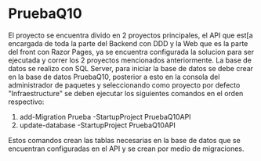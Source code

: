 # PruebaQ10

El proyecto se encuentra divido en 2 proyectos principales, el API que est[a encargada de toda la parte del Backend con DDD y la Web que es la parte del front con Razor Pages, ya se encuentra configurada la solucion para ser ejecutada y correr los 2 proyectos mencionados anteriormente.
La base de datos se realizo con SQL Server, para iniciar la base de datos se debe crear en la base de datos PruebaQ10, posterior a esto en la consola del administrador de paquetes y seleccionando como proyecto por defecto "Infraestructure" se deben ejecutar los siguientes comandos en el orden respectivo:
1. add-Migration Prueba -StartupProject PruebaQ10API
2. update-database -StartupProject PruebaQ10API

Estos comandos crean las tablas necesarias en la base de datos que se encuentran configuradas en el API y se crean por medio de migraciones.
